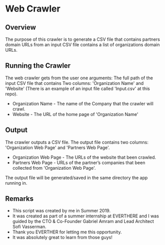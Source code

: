 # Web Crawler #
## Overview  ##
The purpose of this crawler is to generate a CSV file that contains partners domain URLs from an input CSV file contains a list of organizations domain URLs.

 
## Running the Crawler ##

The web crawler gets from the user one arguments:
The full path of the input CSV file that contains Two columns: 'Organization Name' and 'Website' (There is an example of an input file called 'Input.csv' at this repo).

* Organization Name - The name of the Company that the crawler will crawl.
* Website - The URL of the home page of 'Organization Name'


## Output ##

The crawler outputs a CSV file.
The output file contains two columns: 'Organization Web Page' and 'Partners Web Page'.

* Organization Web Page - The URLs of the website that been crawled.
* Partners Web Page - URLs of the partner’s companies that been collected from 'Organization Web Page'.

The output file will be generated/saved in the same directory the app running in. 

## Remarks ##

* This script was created by me in Summer 2019.
* It was created as part of a summer internship at EVERTHERE and I was guided by the CTO & Co-Founder Gabriel Amram and Lead Architect Sofi Vasserman.
* Thank you EVERTHER for letting me this opportunity.
* It was absolutely great to learn from those guys!



